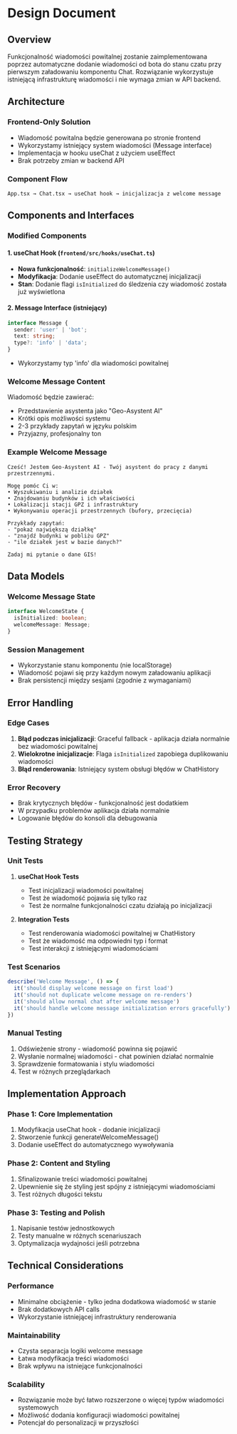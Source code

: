 # Design Document

## Overview

Funkcjonalność wiadomości powitalnej zostanie zaimplementowana poprzez automatyczne dodanie wiadomości od bota do stanu czatu przy pierwszym załadowaniu komponentu Chat. Rozwiązanie wykorzystuje istniejącą infrastrukturę wiadomości i nie wymaga zmian w API backend.

## Architecture

### Frontend-Only Solution
- Wiadomość powitalna będzie generowana po stronie frontend
- Wykorzystamy istniejący system wiadomości (Message interface)
- Implementacja w hooku useChat z użyciem useEffect
- Brak potrzeby zmian w backend API

### Component Flow
```
App.tsx → Chat.tsx → useChat hook → inicjalizacja z welcome message
```

## Components and Interfaces

### Modified Components

#### 1. useChat Hook (`frontend/src/hooks/useChat.ts`)
- **Nowa funkcjonalność**: `initializeWelcomeMessage()`
- **Modyfikacja**: Dodanie useEffect do automatycznej inicjalizacji
- **Stan**: Dodanie flagi `isInitialized` do śledzenia czy wiadomość została już wyświetlona

#### 2. Message Interface (istniejący)
```typescript
interface Message {
  sender: 'user' | 'bot';
  text: string;
  type?: 'info' | 'data';
}
```
- Wykorzystamy typ 'info' dla wiadomości powitalnej

### Welcome Message Content
Wiadomość będzie zawierać:
- Przedstawienie asystenta jako "Geo-Asystent AI"
- Krótki opis możliwości systemu
- 2-3 przykłady zapytań w języku polskim
- Przyjazny, profesjonalny ton

### Example Welcome Message
```
Cześć! Jestem Geo-Asystent AI - Twój asystent do pracy z danymi przestrzennymi.

Mogę pomóc Ci w:
• Wyszukiwaniu i analizie działek
• Znajdowaniu budynków i ich właściwości  
• Lokalizacji stacji GPZ i infrastruktury
• Wykonywaniu operacji przestrzennych (bufory, przecięcia)

Przykłady zapytań:
- "pokaż największą działkę"
- "znajdź budynki w pobliżu GPZ"
- "ile działek jest w bazie danych?"

Zadaj mi pytanie o dane GIS!
```

## Data Models

### Welcome Message State
```typescript
interface WelcomeState {
  isInitialized: boolean;
  welcomeMessage: Message;
}
```

### Session Management
- Wykorzystanie stanu komponentu (nie localStorage)
- Wiadomość pojawi się przy każdym nowym załadowaniu aplikacji
- Brak persistencji między sesjami (zgodnie z wymaganiami)

## Error Handling

### Edge Cases
1. **Błąd podczas inicjalizacji**: Graceful fallback - aplikacja działa normalnie bez wiadomości powitalnej
2. **Wielokrotne inicjalizacje**: Flaga `isInitialized` zapobiega duplikowaniu wiadomości
3. **Błąd renderowania**: Istniejący system obsługi błędów w ChatHistory

### Error Recovery
- Brak krytycznych błędów - funkcjonalność jest dodatkiem
- W przypadku problemów aplikacja działa normalnie
- Logowanie błędów do konsoli dla debugowania

## Testing Strategy

### Unit Tests
1. **useChat Hook Tests**
   - Test inicjalizacji wiadomości powitalnej
   - Test że wiadomość pojawia się tylko raz
   - Test że normalne funkcjonalności czatu działają po inicjalizacji

2. **Integration Tests**
   - Test renderowania wiadomości powitalnej w ChatHistory
   - Test że wiadomość ma odpowiedni typ i format
   - Test interakcji z istniejącymi wiadomościami

### Test Scenarios
```typescript
describe('Welcome Message', () => {
  it('should display welcome message on first load')
  it('should not duplicate welcome message on re-renders')
  it('should allow normal chat after welcome message')
  it('should handle welcome message initialization errors gracefully')
})
```

### Manual Testing
1. Odświeżenie strony - wiadomość powinna się pojawić
2. Wysłanie normalnej wiadomości - chat powinien działać normalnie
3. Sprawdzenie formatowania i stylu wiadomości
4. Test w różnych przeglądarkach

## Implementation Approach

### Phase 1: Core Implementation
1. Modyfikacja useChat hook - dodanie inicjalizacji
2. Stworzenie funkcji generateWelcomeMessage()
3. Dodanie useEffect do automatycznego wywoływania

### Phase 2: Content and Styling
1. Sfinalizowanie treści wiadomości powitalnej
2. Upewnienie się że styling jest spójny z istniejącymi wiadomościami
3. Test różnych długości tekstu

### Phase 3: Testing and Polish
1. Napisanie testów jednostkowych
2. Testy manualne w różnych scenariuszach
3. Optymalizacja wydajności jeśli potrzebna

## Technical Considerations

### Performance
- Minimalne obciążenie - tylko jedna dodatkowa wiadomość w stanie
- Brak dodatkowych API calls
- Wykorzystanie istniejącej infrastruktury renderowania

### Maintainability
- Czysta separacja logiki welcome message
- Łatwa modyfikacja treści wiadomości
- Brak wpływu na istniejące funkcjonalności

### Scalability
- Rozwiązanie może być łatwo rozszerzone o więcej typów wiadomości systemowych
- Możliwość dodania konfiguracji wiadomości powitalnej
- Potencjał do personalizacji w przyszłości